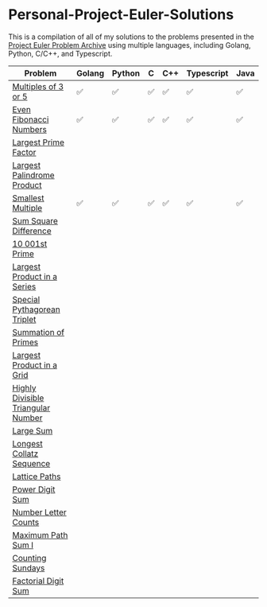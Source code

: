 # Personal-Project-Euler-Solutions

This is a compilation of all of my solutions to the problems presented in the [Project Euler Problem Archive](https://projecteuler.net/archives) using multiple languages, including Golang, Python, C/C++, and Typescript.

| __Problem__ | __Golang__ | __Python__ | __C__ | __C++__ | __Typescript__ | __Java__ |
| ------- | ------ | ------ | - | --- | ---------- | ---- |
| [Multiples of 3 or 5](https://projecteuler.net/problem=1) | :white_check_mark: | :white_check_mark: | :white_check_mark: | :white_check_mark: | :white_check_mark: | :white_check_mark: |
| [Even Fibonacci Numbers](https://projecteuler.net/problem=2) | :white_check_mark: | :white_check_mark: | :white_check_mark: | :white_check_mark: | :white_check_mark: | :white_check_mark: |
| [Largest Prime Factor](https://projecteuler.net/problem=3) |  |  |  |  |  |  |
| [Largest Palindrome Product](https://projecteuler.net/problem=4) |  |  |  |  |  |  |
| [Smallest Multiple](https://projecteuler.net/problem=5) | :white_check_mark: | :white_check_mark: | :white_check_mark: | :white_check_mark: | :white_check_mark: | :white_check_mark: |
| [Sum Square Difference](https://projecteuler.net/problem=6) |  |  |  |  |  |  |
| [10 001st Prime](https://projecteuler.net/problem=7) |  |  |  |  |  |  |
| [Largest Product in a Series](https://projecteuler.net/problem=8) |  |  |  |  |  |  |
| [Special Pythagorean Triplet](https://projecteuler.net/problem=9) |  |  |  |  |  |  |
| [Summation of Primes](https://projecteuler.net/problem=10) |  |  |  |  |  |  |
| [Largest Product in a Grid](https://projecteuler.net/problem=11) |  |  |  |  |  |  |
| [Highly Divisible Triangular Number](https://projecteuler.net/problem=12) |  |  |  |  |  |  |
| [Large Sum](https://projecteuler.net/problem=13) |  |  |  |  |  |  |
| [Longest Collatz Sequence](https://projecteuler.net/problem=14) |  |  |  |  |  |  |
| [Lattice Paths](https://projecteuler.net/problem=15) |  |  |  |  |  |  |
| [Power Digit Sum](https://projecteuler.net/problem=16) |  |  |  |  |  |  |
| [Number Letter Counts](https://projecteuler.net/problem=17) |  |  |  |  |  |  |
| [Maximum Path Sum I](https://projecteuler.net/problem=18) |  |  |  |  |  |  |
| [Counting Sundays](https://projecteuler.net/problem=19) |  |  |  |  |  |  |
| [Factorial Digit Sum](https://projecteuler.net/problem=20) |  |  |  |  |  |  |
